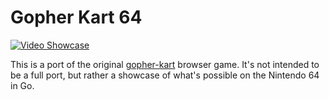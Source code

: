 # Gopher Kart 64

[![Video Showcase](https://img.youtube.com/vi/HKTtbA9-Huc/0.jpg)](https://www.youtube.com/watch?v=HKTtbA9-Huc)

This is a port of the original [gopher-kart] browser game.  It's not intended to
be a full port, but rather a showcase of what's possible on the Nintendo 64 in
Go.

[gopher-kart]: (https://github.com/jmzelaya/gopher-kart)
